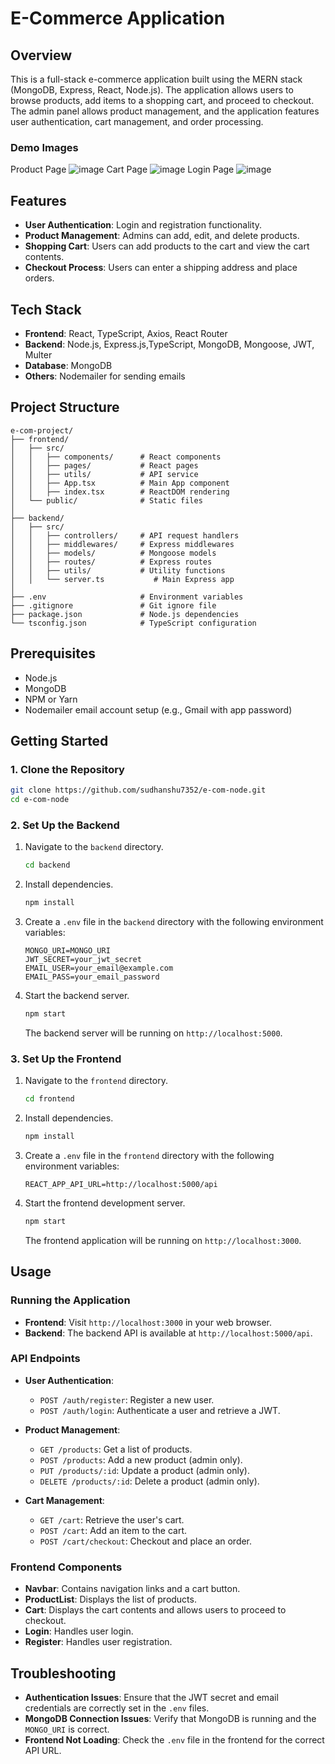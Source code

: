 
# E-Commerce Application

## Overview

This is a full-stack e-commerce application built using the MERN stack (MongoDB, Express, React, Node.js). The application allows users to browse products, add items to a shopping cart, and proceed to checkout. The admin panel allows product management, and the application features user authentication, cart management, and order processing.

### Demo Images
Product Page
![image](https://github.com/user-attachments/assets/822cbd83-80c2-45a2-9747-2eb37a0f0d75)
Cart Page
![image](https://github.com/user-attachments/assets/88cee13f-62b8-42e0-8c59-3a62138f7c10)
Login Page
![image](https://github.com/user-attachments/assets/b3e38b9b-d906-47fd-bdf0-c9766d99eac4)


## Features

- **User Authentication**: Login and registration functionality.
- **Product Management**: Admins can add, edit, and delete products.
- **Shopping Cart**: Users can add products to the cart and view the cart contents.
- **Checkout Process**: Users can enter a shipping address and place orders.

## Tech Stack

- **Frontend**: React, TypeScript, Axios, React Router
- **Backend**: Node.js, Express.js,TypeScript, MongoDB, Mongoose, JWT, Multer
- **Database**: MongoDB
- **Others**: Nodemailer for sending emails

## Project Structure

```
e-com-project/
├── frontend/
│   ├── src/
│   │   ├── components/      # React components
│   │   ├── pages/           # React pages
│   │   ├── utils/           # API service
│   │   ├── App.tsx          # Main App component
│   │   ├── index.tsx        # ReactDOM rendering
│   └── public/              # Static files
│
├── backend/
│   ├── src/
│   │   ├── controllers/     # API request handlers
│   │   ├── middlewares/     # Express middlewares
│   │   ├── models/          # Mongoose models
│   │   ├── routes/          # Express routes
│   │   ├── utils/           # Utility functions
│   │   └── server.ts           # Main Express app
│
├── .env                     # Environment variables
├── .gitignore               # Git ignore file
├── package.json             # Node.js dependencies
└── tsconfig.json            # TypeScript configuration
```

## Prerequisites

- Node.js
- MongoDB
- NPM or Yarn
- Nodemailer email account setup (e.g., Gmail with app password)

## Getting Started

### 1. Clone the Repository

```bash
git clone https://github.com/sudhanshu7352/e-com-node.git
cd e-com-node
```

### 2. Set Up the Backend

1. Navigate to the `backend` directory.

   ```bash
   cd backend
   ```

2. Install dependencies.

   ```bash
   npm install
   ```

3. Create a `.env` file in the `backend` directory with the following environment variables:

   ```plaintext
   MONGO_URI=MONGO_URI
   JWT_SECRET=your_jwt_secret
   EMAIL_USER=your_email@example.com
   EMAIL_PASS=your_email_password
   ```

4. Start the backend server.

   ```bash
   npm start
   ```

   The backend server will be running on `http://localhost:5000`.

### 3. Set Up the Frontend

1. Navigate to the `frontend` directory.

   ```bash
   cd frontend
   ```

2. Install dependencies.

   ```bash
   npm install
   ```

3. Create a `.env` file in the `frontend` directory with the following environment variables:

   ```plaintext
   REACT_APP_API_URL=http://localhost:5000/api
   ```

4. Start the frontend development server.

   ```bash
   npm start
   ```

   The frontend application will be running on `http://localhost:3000`.

## Usage

### Running the Application

- **Frontend**: Visit `http://localhost:3000` in your web browser.
- **Backend**: The backend API is available at `http://localhost:5000/api`.

### API Endpoints

- **User Authentication**:
  - `POST /auth/register`: Register a new user.
  - `POST /auth/login`: Authenticate a user and retrieve a JWT.

- **Product Management**:
  - `GET /products`: Get a list of products.
  - `POST /products`: Add a new product (admin only).
  - `PUT /products/:id`: Update a product (admin only).
  - `DELETE /products/:id`: Delete a product (admin only).

- **Cart Management**:
  - `GET /cart`: Retrieve the user's cart.
  - `POST /cart`: Add an item to the cart.
  - `POST /cart/checkout`: Checkout and place an order.

### Frontend Components

- **Navbar**: Contains navigation links and a cart button.
- **ProductList**: Displays the list of products.
- **Cart**: Displays the cart contents and allows users to proceed to checkout.
- **Login**: Handles user login.
- **Register**: Handles user registration.

## Troubleshooting

- **Authentication Issues**: Ensure that the JWT secret and email credentials are correctly set in the `.env` files.
- **MongoDB Connection Issues**: Verify that MongoDB is running and the `MONGO_URI` is correct.
- **Frontend Not Loading**: Check the `.env` file in the frontend for the correct API URL.

